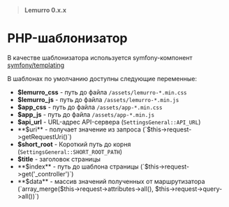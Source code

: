 > **Lemurro 0.x.x**

# PHP-шаблонизатор

В качестве шаблонизатора используется symfony-компонент [symfony/templating](https://github.com/symfony/templating)

В шаблонах по умолчанию доступны следующие переменные:
- **$lemurro_css** - путь до файла `/assets/lemurro-*.min.css`
- **$lemurro_js** - путь до файла `/assets/lemurro-*.min.js`
- **$app_css** - путь до файла `/assets/app-*.min.css`
- **$app_js** - путь до файла `/assets/app-*.min.js`
- **$api_url** - URL-адрес API-сервера (`SettingsGeneral::API_URL`)
- **$uri** - получает значение из запроса (`$this->request->getRequestUri()`)
- **$short_root** - Короткий путь до корня (`SettingsGeneral::SHORT_ROOT_PATH`)
- **$title** - заголовок страницы
- **$index** - путь до шаблона страницы (`$this->request->get('_controller')`)
- **$data** - массив значений полученных от маршрутизатора (`array_merge($this->request->attributes->all(), $this->request->query->all())`)